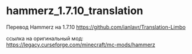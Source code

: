 # hammerz_1.7.10_translation
Перевод Hammerz на 1.7.10 https://github.com/ianlavr/Translation-Limbo

ссылка на оригинальный мод: https://legacy.curseforge.com/minecraft/mc-mods/hammerz
